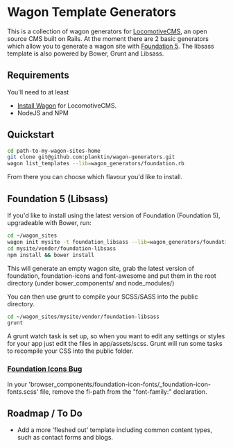 # Wagon Template Generators

This is a collection of wagon generators for [LocomotiveCMS](http://locomotivecms.com), an open source CMS built on Rails. At the moment there are 2 basic generators which allow you to generate a wagon site with [Foundation 5](http://foundation.zurb.com/). The libsass template is also powered by Bower, Grunt and Libsass.

## Requirements

You'll need to at least

  * [Install Wagon](http://doc.locomotivecms.com/get-started/install-wagon) for LocomotiveCMS.
  * NodeJS and NPM

## Quickstart

```bash
cd path-to-my-wagon-sites-home
git clone git@github.com:planktin/wagon-generators.git
wagon list_templates --lib=wagon_generators/foundation.rb
```

From there you can choose which flavour you'd like to install. 

## Foundation 5 (Libsass)

If you'd like to install using the latest version of Foundation (Foundation 5), upgradeable with Bower, run:

```bash
cd ~/wagon_sites
wagon init mysite -t foundation_libsass --lib=wagon_generators/foundation.rb
cd mysite/vendor/foundation-libsass
npm install && bower install
```

This will generate an empty wagon site, grab the latest version of foundation, foundation-icons and font-awesome and put them in the root directory (under bower_components/ and node_modules/)

You can then use grunt to compile your SCSS/SASS into the public directory.

```bash
cd ~/wagon_sites/mysite/vendor/foundation-libsass
grunt
```

A grunt watch task is set up, so when you want to edit any settings or styles for your app just edit the files in app/assets/scss. Grunt will run some tasks to recompile your CSS into the public folder.

### [Foundation Icons Bug](https://github.com/zurb/foundation-icon-fonts/pull/1)

In your 'browser_components/foundation-icon-fonts/_foundation-icon-fonts.scss' file, remove the fi-path from the "font-family:" declaration.

## Roadmap / To Do

 * Add a more 'fleshed out' template including common content types, such as contact forms and blogs.